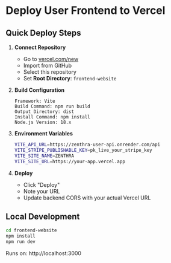 # Deploy User Frontend to Vercel

## Quick Deploy Steps

1. **Connect Repository**
   - Go to [vercel.com/new](https://vercel.com/new)
   - Import from GitHub
   - Select this repository
   - Set **Root Directory**: `frontend-website`

2. **Build Configuration**
   ```
   Framework: Vite
   Build Command: npm run build
   Output Directory: dist
   Install Command: npm install
   Node.js Version: 18.x
   ```

3. **Environment Variables**
   ```bash
   VITE_API_URL=https://zenthra-user-api.onrender.com/api
   VITE_STRIPE_PUBLISHABLE_KEY=pk_live_your_stripe_key
   VITE_SITE_NAME=ZENTHRA
   VITE_SITE_URL=https://your-app.vercel.app
   ```

4. **Deploy**
   - Click "Deploy"
   - Note your URL
   - Update backend CORS with your actual Vercel URL

## Local Development
```bash
cd frontend-website
npm install
npm run dev
```

Runs on: http://localhost:3000